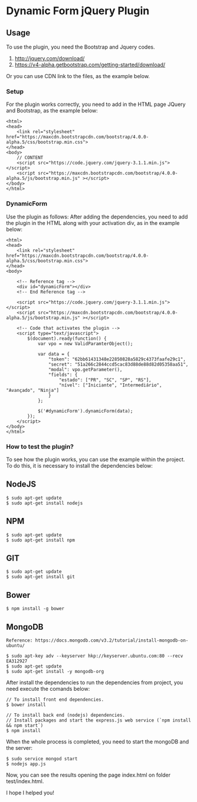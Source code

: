 # Dynamic Form jQuery Plugin

## Usage
To use the plugin, you need the Bootstrap and Jquery codes.

1. http://jquery.com/download/
2. https://v4-alpha.getbootstrap.com/getting-started/download/

Or you can use CDN link to the files, as the example below.

### Setup

For the plugin works correctly, you need to add in the HTML page JQuery and Bootstrap, as the example below:

```
<html>
<head>
    <link rel="stylesheet" href="https://maxcdn.bootstrapcdn.com/bootstrap/4.0.0-alpha.5/css/bootstrap.min.css">
</head>
<body>
    // CONTENT
    <script src="https://code.jquery.com/jquery-3.1.1.min.js"></script>
    <script src="https://maxcdn.bootstrapcdn.com/bootstrap/4.0.0-alpha.5/js/bootstrap.min.js" ></script>
</body>
</html>

```

### DynamicForm

Use the plugin as follows:
After adding the dependencies, you need to add the plugin in the HTML along with your activation div, as in the example below:

```
<html>
<head>
    <link rel="stylesheet" href="https://maxcdn.bootstrapcdn.com/bootstrap/4.0.0-alpha.5/css/bootstrap.min.css">
</head>
<body>

	<!-- Reference tag -->
	<div id="dynamicForm"></div>
	<!-- End Reference tag --> 
    
    <script src="https://code.jquery.com/jquery-3.1.1.min.js"></script>
    <script src="https://maxcdn.bootstrapcdn.com/bootstrap/4.0.0-alpha.5/js/bootstrap.min.js" ></script>

    <!-- Code that activates the plugin -->
    <script type="text/javascript">
	    $(document).ready(function() {
	        var vpo = new ValidParamterObject();

	        var data = {
	            "token": "62bb61431348e22850828a5829c4373faafe29c1",
	            "secret": "51a266c2844ccd5cac83d88de88d82d05358aa51",
	            "modal": vpo.getParameter(),
	            "fields": {
	                "estado": ["PR", "SC", "SP", "RS"],
	                "nível": ["Iniciante", "Intermediário", "Avançado", "Ninja"]
	            }
	        };

	        $('#dynamicForm').dynamicForm(data);
	    });
    </script> 
</body>
</html>
```

### How to test the plugin?

To see how the plugin works, you can use the example within the project. To do this, it is necessary to install the dependencies below:

## NodeJS

```
$ sudo apt-get update
$ sudo apt-get install nodejs
```

## NPM

```
$ sudo apt-get update
$ sudo apt-get install npm
```

## GIT

```
$ sudo apt-get update
$ sudo apt-get install git
```

## Bower

```
$ npm install -g bower
```

## MongoDB
```
Reference: https://docs.mongodb.com/v3.2/tutorial/install-mongodb-on-ubuntu/

$ sudo apt-key adv --keyserver hkp://keyserver.ubuntu.com:80 --recv EA312927
$ sudo apt-get update
$ sudo apt-get install -y mongodb-org
```

After install the dependencies to run the dependencies from project, you need execute the comands below:

```
// To install front end dependencies.
$ bower install
```

```
// To install back end (nodejs) dependencies.
// Install packages and start the express.js web service (`npm install && npm start`) 
$ npm install
```

When the whole process is completed, you need to start the mongoDB and the server:
```
$ sudo service mongod start
$ nodejs app.js
```

Now, you can see the results opening the page index.html on folder test/index.html.


I hope I helped you!